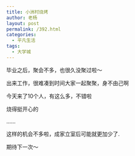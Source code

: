```yaml
---
title: 小洲村烧烤
author: 老杨
layout: post
permalink: /392.html
categories:
  - 平凡生活
tags:
  - 大学城
---
```

毕业之后，聚会不多，也很久没聚过啦～

出来工作，很难凑到时间大家一起聚聚，身不由己啊

今天来了10个人，有这么多，不错啦

烧得挺开心的

……

这样的机会不多啦，成家立室后可能就更加少了.

期待下一次～